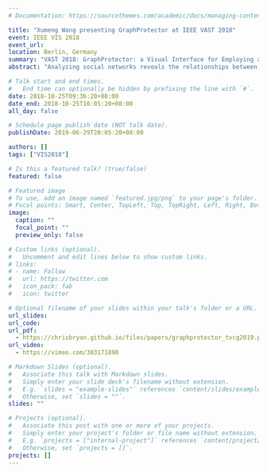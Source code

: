 ```yaml
---
# Documentation: https://sourcethemes.com/academic/docs/managing-content/

title: "Xumeng Wang presenting GraphProtector at IEEE VAST 2018"
event: IEEE VIS 2018
event_url:
location: Berlin, Germany
summary: "VAST 2018: GraphProtector: a Visual Interface for Employing and Assessing Multiple Privacy Preserving Graph Algorithms"
abstract: "Analyzing social networks reveals the relationships between individuals and groups in the data. However, such analysis can also lead to privacy exposure (whether intentionally or inadvertently): leaking the real-world identity of ostensibly anonymous individuals. Most sanitization strategies modify the graph’s structure based on hypothesized tactics that an adversary would employ. While combining multiple anonymization schemes provides a more comprehensive privacy protection, deciding the appropriate set of techniques—along with evaluating how applying the strategies will affect the utility of the anonymized results—remains a significant challenge. To address this problem, we introduce GraphProtector, a visual interface that guides a user through a privacy preservation pipeline. GraphProtector enables multiple privacy protection schemes which can be simultaneously combined together as a hybrid approach. To demonstrate the effectiveness of GraphProtector, we report several case studies and feedback collected from interviews with expert users in various scenarios."

# Talk start and end times.
#   End time can optionally be hidden by prefixing the line with `#`.
date: 2018-10-25T09:36:20+08:00
date_end: 2018-10-25T10:05:20+08:00
all_day: false

# Schedule page publish date (NOT talk date).
publishDate: 2019-06-29T20:05:20+08:00

authors: []
tags: ["VIS2018"]

# Is this a featured talk? (true/false)
featured: false

# Featured image
# To use, add an image named `featured.jpg/png` to your page's folder.
# Focal points: Smart, Center, TopLeft, Top, TopRight, Left, Right, BottomLeft, Bottom, BottomRight.
image:
  caption: ""
  focal_point: ""
  preview_only: false

# Custom links (optional).
#   Uncomment and edit lines below to show custom links.
# links:
# - name: Follow
#   url: https://twitter.com
#   icon_pack: fab
#   icon: twitter

# Optional filename of your slides within your talk's folder or a URL.
url_slides:
url_code:
url_pdf:
  - https://chrisbryan.github.io/files/papers/graphprotector_tvcg2019.pdf
url_video:
  - https://vimeo.com/303171890

# Markdown Slides (optional).
#   Associate this talk with Markdown slides.
#   Simply enter your slide deck's filename without extension.
#   E.g. `slides = "example-slides"` references `content/slides/example-slides.md`.
#   Otherwise, set `slides = ""`.
slides: ""

# Projects (optional).
#   Associate this post with one or more of your projects.
#   Simply enter your project's folder or file name without extension.
#   E.g. `projects = ["internal-project"]` references `content/project/deep-learning/index.md`.
#   Otherwise, set `projects = []`.
projects: []
---
```

